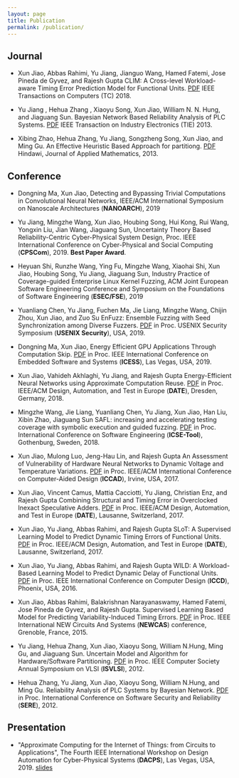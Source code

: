 ```yaml
---
layout: page
title: Publication
permalink: /publication/
---
```


## Journal
  - Xun Jiao, Abbas Rahimi, Yu Jiang, Jianguo Wang, Hamed Fatemi, Jose Pineda de Gyvez, and Rajesh Gupta
  CLIM: A Cross-level Workload-aware Timing Error Prediction Model for Functional Units. [PDF](http://www.ece.villanova.edu/~xjiao/paper/TC.pdf) 
  IEEE Transactions on Computers (TC) 2018.

  - Yu Jiang , Hehua Zhang , Xiaoyu Song, Xun Jiao, William N. N. Hung, and Jiaguang Sun.
  Bayesian Network Based Reliability Analysis of PLC Systems. [PDF](http://www.ece.villanova.edu/~xjiao/paper/TIE.pdf)
IEEE Transaction on Industry Electronics (TIE) 2013.

  - Xibing Zhao, Hehua Zhang, Yu Jiang, Songzheng Song, Xun Jiao, and Ming Gu.
  An Effective Heuristic Based Approach for partitiong. [PDF](http://www.ece.villanova.edu/~xjiao/paper/HINDAWI.pdf)
  Hindawi, Journal of Applied Mathematics, 2013.

## Conference
  - Dongning Ma, Xun Jiao, Detecting and Bypassing Trivial Computations in Convolutional Neural Networks, IEEE/ACM International     Symposium on Nanoscale Architectures (**NANOARCH**), 2019
  
  - Yu Jiang, Mingzhe Wang, Xun Jiao, Houbing Song, Hui Kong, Rui Wang, Yongxin Liu, Jian Wang, Jiaguang Sun, Uncertainty Theory Based Reliability-Centric Cyber-Physical System Design, Proc. IEEE International Conference on Cyber-Physical and Social Computing (**CPSCom**), 2019. **Best Paper Award**.
  
  - Heyuan Shi, Runzhe Wang, Ying Fu, Mingzhe Wang, Xiaohai Shi, Xun Jiao, Houbing Song, Yu Jiang, Jiaguang Sun, Industry Practice of Coverage-guided Enterprise Linux Kernel Fuzzing, ACM Joint European Software Engineering Conference and Symposium on the Foundations of Software Engineering (**ESEC/FSE**), 2019

  - Yuanliang Chen, Yu Jiang, Fuchen Ma, Jie Liang, Mingzhe Wang, Chijin Zhou, Xun Jiao, and Zuo Su 
  EnFuzz: Ensemble Fuzzing with Seed Synchronization among Diverse Fuzzers. [PDF](http://www.ece.villanova.edu/~xjiao/paper/Security19.pdf) in Proc. USENIX Security Symposium (**USENIX Security**), USA, 2019.
  
  - Dongning Ma, Xun Jiao,  Energy Efficient GPU Applications Through Computation Skip. [PDF](http://www.ece.villanova.edu/~xjiao/paper/ICESS19.pdf) in Proc. IEEE International Conference on Embedded Software and Systems (**ICESS**), Las Vegas, USA, 2019.
  
  - Xun Jiao, Vahideh Akhlaghi, Yu Jiang, and Rajesh Gupta
  Energy-Efficient Neural Networks using Approximate Computation Reuse. [PDF](http://mesl.ucsd.edu/pubs/Xun_DATE2018.pdf)
  in Proc. IEEE/ACM Design, Automation, and Test in Europe (**DATE**), Dresden, Germany, 2018.

  - Mingzhe Wang, Jie Liang, Yuanliang Chen, Yu Jiang, Xun Jiao, Han Liu, Xibin Zhao, Jiaguang Sun
  SAFL: increasing and accelerating testing coverage with symbolic execution and guided fuzzing. [PDF](http://www.ece.villanova.edu/~xjiao/paper/ICSE18.pdf)
  in Proc. International Conference on Software Engineering (**ICSE-Tool**), Gothenburg, Sweden, 2018.

  - Xun Jiao, Mulong Luo, Jeng-Hau Lin, and Rajesh Gupta
  An Assessment of Vulnerability of Hardware Neural Networks to Dynamic Voltage and Temperature Variations. [PDF](http://mesl.ucsd.edu/pubs/Xun_ICCAD17.pdf)
  in Proc. IEEE/ACM International Conference on Computer-Aided Design (**ICCAD**), Irvine, USA, 2017.

  - Xun Jiao, Vincent Camus, Mattia Cacciotti, Yu Jiang, Christian Enz, and Rajesh Gupta
  Combining Structural and Timing Error in Overclocked Inexact Speculative Adders. [PDF](http://mesl.ucsd.edu/pubs/Xun_DATE17b.pdf)
  in Proc. IEEE/ACM Design, Automation, and Test in Europe (**DATE**), Lausanne, Switzerland, 2017.

  - Xun Jiao, Yu Jiang, Abbas Rahimi, and Rajesh Gupta
  SLoT: A Supervised Learning Model to Predict Dynamic Timing Errors of Functional Units. [PDF](http://mesl.ucsd.edu/pubs/Xun_DATE17a.pdf)
  in Proc. IEEE/ACM Design, Automation, and Test in Europe (**DATE**), Lausanne, Switzerland, 2017.

  - Xun Jiao, Yu Jiang, Abbas Rahimi, and Rajesh Gupta
  WILD: A Workload-Based Learning Model to Predict Dynamic Delay of Functional Units. [PDF](http://mesl.ucsd.edu/pubs/Xun_ICCD16.pdf)
  in Proc. IEEE International Conference on Computer Design (**ICCD**), Phoenix, USA, 2016.

  - Xun Jiao, Abbas Rahimi, Balakrishnan Narayanaswamy, Hamed Fatemi, Jose Pineda de Gyvez, and Rajesh Gupta.
  Supervised Learning Based Model for Predicting Variability-Induced Timing Errors. [PDF](http://mesl.ucsd.edu/pubs/Xun_NEWCAS15.pdf)
  in Proc. IEEE International NEW Circuits And Systems (**NEWCAS**) conference, Grenoble, France, 2015.

  - Yu Jiang, Hehua Zhang, Xun Jiao, Xiaoyu Song, William N.Hung, Ming Gu, and Jiaguang Sun.
  Uncertain Model and Algorithm for Hardware/Software Partitioning. [PDF](http://www.ece.villanova.edu/~xjiao/paper/ISVLSI.pdf)
  in Proc. IEEE Computer Society Annual Symposium on VLSI (**ISVLSI**), 2012.

  - Hehua Zhang, Yu Jiang, Xun Jiao, Xiaoyu Song, William N.Hung, and Ming Gu. 
  Reliability Analysis of PLC Systems by Bayesian Network. [PDF](http://www.ece.villanova.edu/~xjiao/paper/SERE.pdf)
  in Proc. International Conference on Software Security and Reliability (**SERE**), 2012.

## Presentation
  - "Approximate Computing for the Internet of Things: from Circuits to Applications", The Fourth IEEE International Workshop on Design   Automation for Cyber-Physical Systems (**DACPS**), Las Vegas, USA, 2019. 
  [slides](http://www.ece.villanova.edu/~xjiao/paper/DACPS.pdf)
